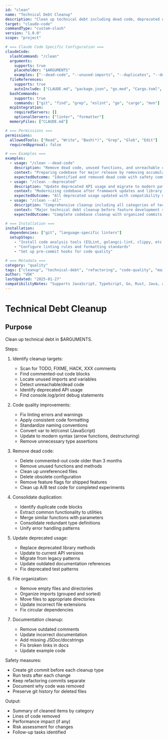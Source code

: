 ```yaml
---
id: "clean"
name: "Technical Debt Cleanup"
description: "Clean up technical debt including dead code, deprecated usage, duplication, and code quality improvements"
target: "claude-code"
commandType: "custom-slash"
version: "1.0.0"
scope: "project"

# === Claude Code Specific Configuration ===
claudeCode:
  slashCommand: "/clean"
  arguments:
    supports: true
    placeholder: "$ARGUMENTS"
    examples: ["--dead-code", "--unused-imports", "--duplicates", "--deprecated", "--all"]
  fileReferences:
    supports: true
    autoInclude: ["CLAUDE.md", "package.json", "go.mod", "Cargo.toml", ".eslintrc", ".gitignore"]
  bashCommands:
    supports: true
    commands: ["git", "find", "grep", "eslint", "go", "cargo", "mvn"]
  mcpIntegration:
    requiredServers: []
    optionalServers: ["linter", "formatter"]
  memoryFiles: ["CLAUDE.md"]

# === Permissions ===
permissions:
  allowedTools: ["Read", "Write", "Bash(*)", "Grep", "Glob", "Edit"]
  requiredApproval: false

# === Examples ===
examples:
  - usage: "/clean --dead-code"
    description: "Remove dead code, unused functions, and unreachable code paths"
    context: "Preparing codebase for major release by removing accumulated dead code"
    expectedOutcome: "Identified and removed dead code with safety commits and test verification"
  - usage: "/clean --deprecated"
    description: "Update deprecated API usage and migrate to modern patterns"
    context: "Modernizing codebase after framework updates and library migrations"
    expectedOutcome: "All deprecated usage updated with compatibility maintained and tests passing"
  - usage: "/clean --all"
    description: "Comprehensive cleanup including all categories of technical debt"
    context: "Major technical debt cleanup before feature development sprint"
    expectedOutcome: "Complete codebase cleanup with organized commits and detailed cleanup report"

# === Installation ===
installation:
  dependencies: ["git", "language-specific linters"]
  setupSteps:
    - "Install code analysis tools (ESLint, golangci-lint, clippy, etc.)"
    - "Configure linting rules and formatting standards"
    - "Set up pre-commit hooks for code quality"

# === Metadata ===
category: "quality"
tags: ["cleanup", "technical-debt", "refactoring", "code-quality", "maintenance"]
author: "VDK"
lastUpdated: "2025-01-27"
compatibilityNotes: "Supports JavaScript, TypeScript, Go, Rust, Java, and Python cleanup with automated safety checks"
---
```


# Technical Debt Cleanup

## Purpose

Clean up technical debt in $ARGUMENTS.

Steps:

1. Identify cleanup targets:
   - Scan for TODO, FIXME, HACK, XXX comments
   - Find commented-out code blocks
   - Locate unused imports and variables
   - Detect unreachable/dead code
   - Identify deprecated API usage
   - Find console.log/print debug statements

2. Code quality improvements:
   - Fix linting errors and warnings
   - Apply consistent code formatting
   - Standardize naming conventions
   - Convert var to let/const (JavaScript)
   - Update to modern syntax (arrow functions, destructuring)
   - Remove unnecessary type assertions

3. Remove dead code:
   - Delete commented-out code older than 3 months
   - Remove unused functions and methods
   - Clean up unreferenced files
   - Delete obsolete configuration
   - Remove feature flags for shipped features
   - Clean up A/B test code for completed experiments

4. Consolidate duplication:
   - Identify duplicate code blocks
   - Extract common functionality to utilities
   - Merge similar functions with parameters
   - Consolidate redundant type definitions
   - Unify error handling patterns

5. Update deprecated usage:
   - Replace deprecated library methods
   - Update to current API versions
   - Migrate from legacy patterns
   - Update outdated documentation references
   - Fix deprecated test patterns

6. File organization:
   - Remove empty files and directories
   - Organize imports (grouped and sorted)
   - Move files to appropriate directories
   - Update incorrect file extensions
   - Fix circular dependencies

7. Documentation cleanup:
   - Remove outdated comments
   - Update incorrect documentation
   - Add missing JSDoc/docstrings
   - Fix broken links in docs
   - Update example code

Safety measures:

- Create git commit before each cleanup type
- Run tests after each change
- Keep refactoring commits separate
- Document why code was removed
- Preserve git history for deleted files

Output:

- Summary of cleaned items by category
- Lines of code removed
- Performance impact (if any)
- Risk assessment for changes
- Follow-up tasks identified
